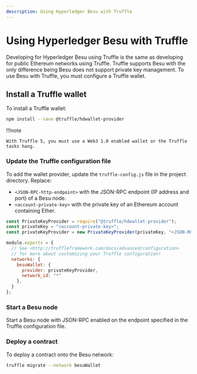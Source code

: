 ```yaml
---
description: Using Hyperledger Besu with Truffle
---
```


# Using Hyperledger Besu with Truffle

Developing for Hyperledger Besu using Truffle is the same as developing for public Ethereum
networks using Truffle. Truffle supports Besu with the only difference being Besu does not support
private key management. To use Besu with Truffle, you must configure a Truffle wallet.

## Install a Truffle wallet

To install a Truffle wallet:

```bash
npm install --save @truffle/hdwallet-provider
```

!!!note

    With Truffle 5, you must use a Web3 1.0 enabled wallet or the Truffle tasks hang.

### Update the Truffle configuration file

To add the wallet provider, update the `truffle-config.js` file in the project directory. Replace:

* `<JSON-RPC-http-endpoint>` with the JSON-RPC endpoint (IP address and port) of a Besu node.
* `<account-private-key>` with the private key of an Ethereum account containing Ether.

```javascript
const PrivateKeyProvider = require("@truffle/hdwallet-provider");
const privateKey = "<account-private-key>";
const privateKeyProvider = new PrivateKeyProvider(privateKey, "<JSON-RPC-http-endpoint>");

module.exports = {
  // See <http://truffleframework.com/docs/advanced/configuration>
  // for more about customizing your Truffle configuration!
  networks: {
    besuWallet: {
      provider: privateKeyProvider,
      network_id: "*"
    },
  }
};
```

### Start a Besu node

Start a Besu node with JSON-RPC enabled on the endpoint specified in the Truffle configuration
file.

### Deploy a contract

To deploy a contract onto the Besu network:

```bash
truffle migrate --network besuWallet
```

